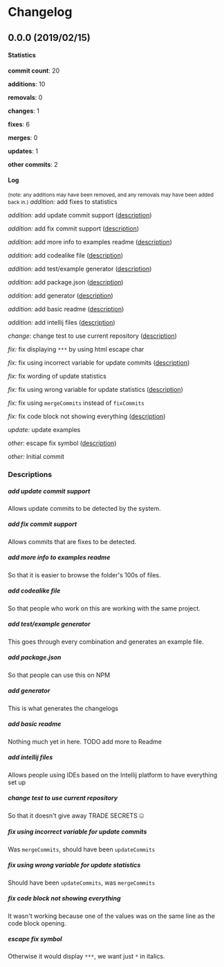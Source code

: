 # Changelog
## 0.0.0 (2019/02/15)
#### Statistics
**commit count**: 20

**additions**: 10

**removals**: 0

**changes**: 1

**fixes**: 6

**merges**: 0

**updates**: 1

**other commits**: 2

#### Log
<small>(note: any additions may have been removed, and any removals may have been added back in.)</small>
*addition:* add fixes to statistics

*addition:* add update commit support ([description](#add-update-commit-support-19))

*addition:* add fix commit support ([description](#add-fix-commit-support-19))

*addition:* add more info to examples readme ([description](#add-more-info-to-examples-readme-19))

*addition:* add codealike file ([description](#add-codealike-file-19))

*addition:* add test/example generator ([description](#add-testexample-generator-19))

*addition:* add package.json ([description](#add-packagejson-19))

*addition:* add generator ([description](#add-generator-19))

*addition:* add basic readme ([description](#add-basic-readme-19))

*addition:* add intellij files ([description](#add-intellij-files-19))

*change:* change test to use current repository ([description](#change-test-to-use-current-repository-19))

*fix:* fix displaying `***` by using html escape char

*fix:* fix using incorrect variable for update commits ([description](#fix-using-incorrect-variable-for-update-commits-19))

*fix:* fix wording of update statistics

*fix:* fix using wrong variable for update statistics ([description](#fix-using-wrong-variable-for-update-statistics-19))

*fix:* fix using `mergeCommits` instead of `fixCommits`

*fix:* fix code block not showing everything ([description](#fix-code-block-not-showing-everything-19))

*update:* update examples

*other:* escape fix symbol ([description](#escape-fix-symbol-19))

*other:* Initial commit

### Descriptions
##### add update commit support
Allows update commits to be detected by the system.
##### add fix commit support
Allows commits that are fixes to be detected.
##### add more info to examples readme
So that it is easier to browse the folder's 100s of files.
##### add codealike file
So that people who work on this are working with the same project.
##### add test/example generator
This goes through every combination and generates an example file.
##### add package.json
So that people can use this on NPM
##### add generator
This is what generates the changelogs
##### add basic readme
Nothing much yet in here. TODO add more to Readme
##### add intellij files
Allows people using IDEs based on the Intellij platform to have everything set up
##### change test to use current repository
So that it doesn't give away TRADE SECRETS 🤐
##### fix using incorrect variable for update commits
Was `mergeCommits`, should have been `updateCommits`
##### fix using wrong variable for update statistics
Should have been `updateCommits`, was `mergeCommits`
##### fix code block not showing everything
It wasn't working because one of the values was on the same line as the code block opening.
##### escape fix symbol
Otherwise it would display `***`, we want just `*` in italics.
